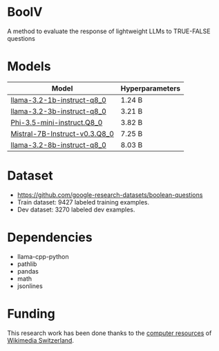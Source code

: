 # BoolV
A method to evaluate the response of lightweight LLMs to TRUE-FALSE questions

# Models
| Model         | Hyperparameters |
| ------------- | --------------- |
| [llama-3.2-1b-instruct-q8_0](https://huggingface.co/lmstudio-community/Llama-3.2-1B-Instruct-GGUF/blob/main/Llama-3.2-1B-Instruct-Q8_0.gguf) | 1.24 B |
| [llama-3.2-3b-instruct-q8_0](https://huggingface.co/lmstudio-community/Llama-3.2-3B-Instruct-GGUF/blob/main/Llama-3.2-3B-Instruct-Q8_0.gguf) | 3.21 B |
| [Phi-3.5-mini-instruct.Q8_0](https://huggingface.co/MaziyarPanahi/Phi-3.5-mini-instruct-GGUF/blob/main/Phi-3.5-mini-instruct.Q8_0.gguf) | 3.82 B |
| [Mistral-7B-Instruct-v0.3.Q8_0](https://huggingface.co/MaziyarPanahi/Mistral-7B-Instruct-v0.3-GGUF/blob/main/Mistral-7B-Instruct-v0.3.Q8_0.gguf) | 7.25 B |
| [llama-3.2-8b-instruct-q8_0](https://huggingface.co/mradermacher/Llama-3.2-8B-Instruct-GGUF/blob/main/Llama-3.2-8B-Instruct.Q8_0.gguf) | 8.03 B |

# Dataset
- https://github.com/google-research-datasets/boolean-questions
- Train dataset: 9427 labeled training examples.
- Dev dataset: 3270 labeled dev examples.

# Dependencies
- llama-cpp-python
- pathlib
- pandas
- math
- jsonlines

# Funding
This research work has been done thanks to the [computer resources](https://wikimedia.ch/fr/news/swiss-server-helps-optimise-wikidata-in-the-field-of-medicine/) of [Wikimedia Switzerland](https://wikimedia.ch/).
